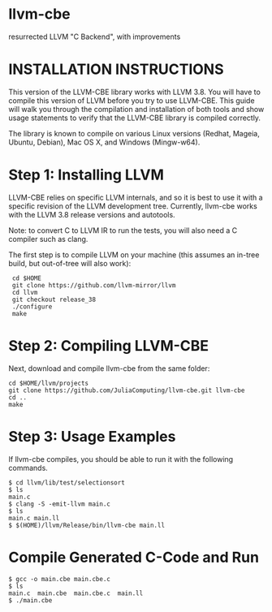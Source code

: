 llvm-cbe
========

resurrected LLVM "C Backend", with improvements


INSTALLATION INSTRUCTIONS
=========================

This version of the LLVM-CBE library works with LLVM 3.8. You will have to
compile this version of LLVM before you try to use LLVM-CBE. This
guide will walk you through the compilation and installation of both
tools and show usage statements to verify that the LLVM-CBE library is
compiled correctly.

The library is known to compile on various Linux versions (Redhat,
Mageia, Ubuntu, Debian), Mac OS X, and Windows (Mingw-w64).

Step 1: Installing LLVM
=======================

LLVM-CBE relies on specific LLVM internals, and so it is best to use
it with a specific revision of the LLVM development tree. Currently,
llvm-cbe works with the LLVM 3.8 release versions and autotools.

Note: to convert C to LLVM IR to run the tests, you will also need a C compiler such as clang.

The first step is to compile LLVM on your machine
(this assumes an in-tree build, but out-of-tree will also work):

     cd $HOME
     git clone https://github.com/llvm-mirror/llvm
     cd llvm
     git checkout release_38
     ./configure
     make

Step 2: Compiling LLVM-CBE
==========================

Next, download and compile llvm-cbe from the same folder:

    cd $HOME/llvm/projects
    git clone https://github.com/JuliaComputing/llvm-cbe.git llvm-cbe
    cd ..
    make

Step 3: Usage Examples
======================

If llvm-cbe compiles, you should be able to run it with the following commands.
```
$ cd llvm/lib/test/selectionsort
$ ls
main.c
$ clang -S -emit-llvm main.c
$ ls
main.c main.ll
$ $(HOME)/llvm/Release/bin/llvm-cbe main.ll

```
Compile Generated C-Code and Run
================================
```
$ gcc -o main.cbe main.cbe.c
$ ls
main.c  main.cbe  main.cbe.c  main.ll
$ ./main.cbe
```
